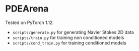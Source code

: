 # PDEArena

Tested on PyTorch 1.12.

- `scripts/generate.py` for generating Navier Stokes 2D data
- `scripts/train.py` for training non conditioned models
- `scripts/cond_train.py` for training conditioned models